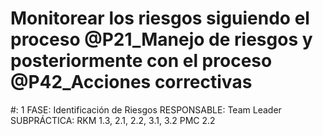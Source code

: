# Monitorear los riesgos siguiendo el proceso @P21_Manejo de riesgos y posteriormente con el proceso @P42_Acciones correctivas

#: 1
FASE: Identificación de Riesgos
RESPONSABLE: Team Leader
SUBPRÁCTICA: RKM 1.3, 2.1, 2.2, 3.1, 3.2
PMC 2.2